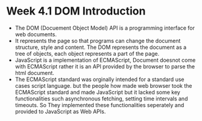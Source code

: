 # Week 4.1 DOM Introduction

- The DOM (Docuement Object Model) API is a programming interface for web documents.
- It represents the page so that programs can change the document structure, style and content. The DOM represents the document as a tree of objects, each object represents a part of the page.
- JavaScript is a implementation of ECMAScript, Document doesnot come with ECMAScript rather it is an API provided by the browser to parse the html document.
- The ECMAScript standard was orginally intended for a standard use cases script language. but the people how made web browser took the ECMAScript standard and made JavaScript but it lacked some key functionalities such asynchronous fetching, setting time intervals and timeouts. So They implemented these functionalities seperately and provided to JavaScript as Web APIs.

